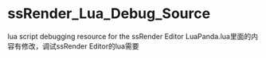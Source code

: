 # ssRender_Lua_Debug_Source
lua script debugging resource for the ssRender Editor
LuaPanda.lua里面的内容有修改，调试ssRender Editor的lua需要
